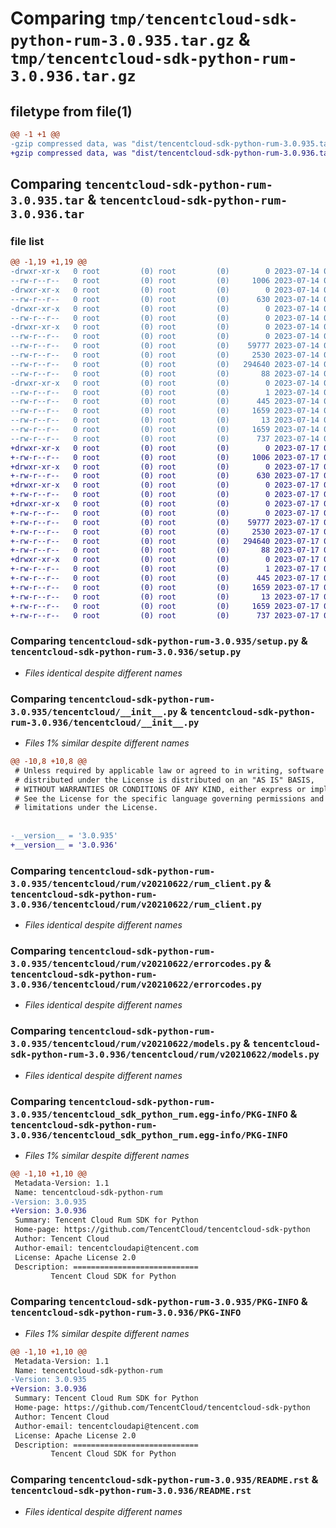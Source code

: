 # Comparing `tmp/tencentcloud-sdk-python-rum-3.0.935.tar.gz` & `tmp/tencentcloud-sdk-python-rum-3.0.936.tar.gz`

## filetype from file(1)

```diff
@@ -1 +1 @@
-gzip compressed data, was "dist/tencentcloud-sdk-python-rum-3.0.935.tar", last modified: Fri Jul 14 00:36:40 2023, max compression
+gzip compressed data, was "dist/tencentcloud-sdk-python-rum-3.0.936.tar", last modified: Mon Jul 17 00:33:26 2023, max compression
```

## Comparing `tencentcloud-sdk-python-rum-3.0.935.tar` & `tencentcloud-sdk-python-rum-3.0.936.tar`

### file list

```diff
@@ -1,19 +1,19 @@
-drwxr-xr-x   0 root         (0) root         (0)        0 2023-07-14 00:36:40.000000 tencentcloud-sdk-python-rum-3.0.935/
--rw-r--r--   0 root         (0) root         (0)     1006 2023-07-14 00:36:40.000000 tencentcloud-sdk-python-rum-3.0.935/setup.py
-drwxr-xr-x   0 root         (0) root         (0)        0 2023-07-14 00:36:40.000000 tencentcloud-sdk-python-rum-3.0.935/tencentcloud/
--rw-r--r--   0 root         (0) root         (0)      630 2023-07-14 00:36:40.000000 tencentcloud-sdk-python-rum-3.0.935/tencentcloud/__init__.py
-drwxr-xr-x   0 root         (0) root         (0)        0 2023-07-14 00:36:40.000000 tencentcloud-sdk-python-rum-3.0.935/tencentcloud/rum/
--rw-r--r--   0 root         (0) root         (0)        0 2023-07-14 00:36:40.000000 tencentcloud-sdk-python-rum-3.0.935/tencentcloud/rum/__init__.py
-drwxr-xr-x   0 root         (0) root         (0)        0 2023-07-14 00:36:40.000000 tencentcloud-sdk-python-rum-3.0.935/tencentcloud/rum/v20210622/
--rw-r--r--   0 root         (0) root         (0)        0 2023-07-14 00:36:40.000000 tencentcloud-sdk-python-rum-3.0.935/tencentcloud/rum/v20210622/__init__.py
--rw-r--r--   0 root         (0) root         (0)    59777 2023-07-14 00:36:40.000000 tencentcloud-sdk-python-rum-3.0.935/tencentcloud/rum/v20210622/rum_client.py
--rw-r--r--   0 root         (0) root         (0)     2530 2023-07-14 00:36:40.000000 tencentcloud-sdk-python-rum-3.0.935/tencentcloud/rum/v20210622/errorcodes.py
--rw-r--r--   0 root         (0) root         (0)   294640 2023-07-14 00:36:40.000000 tencentcloud-sdk-python-rum-3.0.935/tencentcloud/rum/v20210622/models.py
--rw-r--r--   0 root         (0) root         (0)       88 2023-07-14 00:36:40.000000 tencentcloud-sdk-python-rum-3.0.935/setup.cfg
-drwxr-xr-x   0 root         (0) root         (0)        0 2023-07-14 00:36:40.000000 tencentcloud-sdk-python-rum-3.0.935/tencentcloud_sdk_python_rum.egg-info/
--rw-r--r--   0 root         (0) root         (0)        1 2023-07-14 00:36:40.000000 tencentcloud-sdk-python-rum-3.0.935/tencentcloud_sdk_python_rum.egg-info/dependency_links.txt
--rw-r--r--   0 root         (0) root         (0)      445 2023-07-14 00:36:40.000000 tencentcloud-sdk-python-rum-3.0.935/tencentcloud_sdk_python_rum.egg-info/SOURCES.txt
--rw-r--r--   0 root         (0) root         (0)     1659 2023-07-14 00:36:40.000000 tencentcloud-sdk-python-rum-3.0.935/tencentcloud_sdk_python_rum.egg-info/PKG-INFO
--rw-r--r--   0 root         (0) root         (0)       13 2023-07-14 00:36:40.000000 tencentcloud-sdk-python-rum-3.0.935/tencentcloud_sdk_python_rum.egg-info/top_level.txt
--rw-r--r--   0 root         (0) root         (0)     1659 2023-07-14 00:36:40.000000 tencentcloud-sdk-python-rum-3.0.935/PKG-INFO
--rw-r--r--   0 root         (0) root         (0)      737 2023-07-14 00:36:40.000000 tencentcloud-sdk-python-rum-3.0.935/README.rst
+drwxr-xr-x   0 root         (0) root         (0)        0 2023-07-17 00:33:26.000000 tencentcloud-sdk-python-rum-3.0.936/
+-rw-r--r--   0 root         (0) root         (0)     1006 2023-07-17 00:33:26.000000 tencentcloud-sdk-python-rum-3.0.936/setup.py
+drwxr-xr-x   0 root         (0) root         (0)        0 2023-07-17 00:33:26.000000 tencentcloud-sdk-python-rum-3.0.936/tencentcloud/
+-rw-r--r--   0 root         (0) root         (0)      630 2023-07-17 00:33:26.000000 tencentcloud-sdk-python-rum-3.0.936/tencentcloud/__init__.py
+drwxr-xr-x   0 root         (0) root         (0)        0 2023-07-17 00:33:26.000000 tencentcloud-sdk-python-rum-3.0.936/tencentcloud/rum/
+-rw-r--r--   0 root         (0) root         (0)        0 2023-07-17 00:33:26.000000 tencentcloud-sdk-python-rum-3.0.936/tencentcloud/rum/__init__.py
+drwxr-xr-x   0 root         (0) root         (0)        0 2023-07-17 00:33:26.000000 tencentcloud-sdk-python-rum-3.0.936/tencentcloud/rum/v20210622/
+-rw-r--r--   0 root         (0) root         (0)        0 2023-07-17 00:33:26.000000 tencentcloud-sdk-python-rum-3.0.936/tencentcloud/rum/v20210622/__init__.py
+-rw-r--r--   0 root         (0) root         (0)    59777 2023-07-17 00:33:26.000000 tencentcloud-sdk-python-rum-3.0.936/tencentcloud/rum/v20210622/rum_client.py
+-rw-r--r--   0 root         (0) root         (0)     2530 2023-07-17 00:33:26.000000 tencentcloud-sdk-python-rum-3.0.936/tencentcloud/rum/v20210622/errorcodes.py
+-rw-r--r--   0 root         (0) root         (0)   294640 2023-07-17 00:33:26.000000 tencentcloud-sdk-python-rum-3.0.936/tencentcloud/rum/v20210622/models.py
+-rw-r--r--   0 root         (0) root         (0)       88 2023-07-17 00:33:26.000000 tencentcloud-sdk-python-rum-3.0.936/setup.cfg
+drwxr-xr-x   0 root         (0) root         (0)        0 2023-07-17 00:33:26.000000 tencentcloud-sdk-python-rum-3.0.936/tencentcloud_sdk_python_rum.egg-info/
+-rw-r--r--   0 root         (0) root         (0)        1 2023-07-17 00:33:26.000000 tencentcloud-sdk-python-rum-3.0.936/tencentcloud_sdk_python_rum.egg-info/dependency_links.txt
+-rw-r--r--   0 root         (0) root         (0)      445 2023-07-17 00:33:26.000000 tencentcloud-sdk-python-rum-3.0.936/tencentcloud_sdk_python_rum.egg-info/SOURCES.txt
+-rw-r--r--   0 root         (0) root         (0)     1659 2023-07-17 00:33:26.000000 tencentcloud-sdk-python-rum-3.0.936/tencentcloud_sdk_python_rum.egg-info/PKG-INFO
+-rw-r--r--   0 root         (0) root         (0)       13 2023-07-17 00:33:26.000000 tencentcloud-sdk-python-rum-3.0.936/tencentcloud_sdk_python_rum.egg-info/top_level.txt
+-rw-r--r--   0 root         (0) root         (0)     1659 2023-07-17 00:33:26.000000 tencentcloud-sdk-python-rum-3.0.936/PKG-INFO
+-rw-r--r--   0 root         (0) root         (0)      737 2023-07-17 00:33:26.000000 tencentcloud-sdk-python-rum-3.0.936/README.rst
```

### Comparing `tencentcloud-sdk-python-rum-3.0.935/setup.py` & `tencentcloud-sdk-python-rum-3.0.936/setup.py`

 * *Files identical despite different names*

### Comparing `tencentcloud-sdk-python-rum-3.0.935/tencentcloud/__init__.py` & `tencentcloud-sdk-python-rum-3.0.936/tencentcloud/__init__.py`

 * *Files 1% similar despite different names*

```diff
@@ -10,8 +10,8 @@
 # Unless required by applicable law or agreed to in writing, software
 # distributed under the License is distributed on an "AS IS" BASIS,
 # WITHOUT WARRANTIES OR CONDITIONS OF ANY KIND, either express or implied.
 # See the License for the specific language governing permissions and
 # limitations under the License.
 
 
-__version__ = '3.0.935'
+__version__ = '3.0.936'
```

### Comparing `tencentcloud-sdk-python-rum-3.0.935/tencentcloud/rum/v20210622/rum_client.py` & `tencentcloud-sdk-python-rum-3.0.936/tencentcloud/rum/v20210622/rum_client.py`

 * *Files identical despite different names*

### Comparing `tencentcloud-sdk-python-rum-3.0.935/tencentcloud/rum/v20210622/errorcodes.py` & `tencentcloud-sdk-python-rum-3.0.936/tencentcloud/rum/v20210622/errorcodes.py`

 * *Files identical despite different names*

### Comparing `tencentcloud-sdk-python-rum-3.0.935/tencentcloud/rum/v20210622/models.py` & `tencentcloud-sdk-python-rum-3.0.936/tencentcloud/rum/v20210622/models.py`

 * *Files identical despite different names*

### Comparing `tencentcloud-sdk-python-rum-3.0.935/tencentcloud_sdk_python_rum.egg-info/PKG-INFO` & `tencentcloud-sdk-python-rum-3.0.936/tencentcloud_sdk_python_rum.egg-info/PKG-INFO`

 * *Files 1% similar despite different names*

```diff
@@ -1,10 +1,10 @@
 Metadata-Version: 1.1
 Name: tencentcloud-sdk-python-rum
-Version: 3.0.935
+Version: 3.0.936
 Summary: Tencent Cloud Rum SDK for Python
 Home-page: https://github.com/TencentCloud/tencentcloud-sdk-python
 Author: Tencent Cloud
 Author-email: tencentcloudapi@tencent.com
 License: Apache License 2.0
 Description: ============================
         Tencent Cloud SDK for Python
```

### Comparing `tencentcloud-sdk-python-rum-3.0.935/PKG-INFO` & `tencentcloud-sdk-python-rum-3.0.936/PKG-INFO`

 * *Files 1% similar despite different names*

```diff
@@ -1,10 +1,10 @@
 Metadata-Version: 1.1
 Name: tencentcloud-sdk-python-rum
-Version: 3.0.935
+Version: 3.0.936
 Summary: Tencent Cloud Rum SDK for Python
 Home-page: https://github.com/TencentCloud/tencentcloud-sdk-python
 Author: Tencent Cloud
 Author-email: tencentcloudapi@tencent.com
 License: Apache License 2.0
 Description: ============================
         Tencent Cloud SDK for Python
```

### Comparing `tencentcloud-sdk-python-rum-3.0.935/README.rst` & `tencentcloud-sdk-python-rum-3.0.936/README.rst`

 * *Files identical despite different names*

